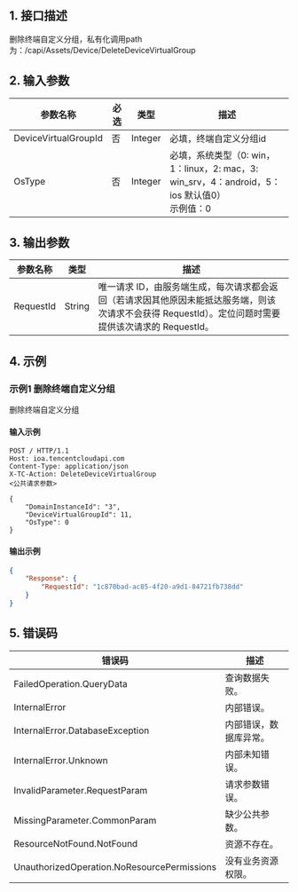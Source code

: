 ## 1. 接口描述




删除终端自定义分组，私有化调用path为：/capi/Assets/Device/DeleteDeviceVirtualGroup

## 2. 输入参数


| 参数名称 | 必选 | 类型 | 描述 |
|---------|---------|---------|---------|
| DeviceVirtualGroupId | 否 | Integer | 必填，终端自定义分组id |
| OsType | 否 | Integer | 必填，系统类型（0: win，1：linux，2: mac，3: win_srv，4：android，5：ios   默认值0）<br/>示例值：0 |

## 3. 输出参数

| 参数名称 | 类型 | 描述 |
|---------|---------|---------|
| RequestId | String | 唯一请求 ID，由服务端生成，每次请求都会返回（若请求因其他原因未能抵达服务端，则该次请求不会获得 RequestId）。定位问题时需要提供该次请求的 RequestId。|

## 4. 示例

### 示例1 删除终端自定义分组

删除终端自定义分组

#### 输入示例

```
POST / HTTP/1.1
Host: ioa.tencentcloudapi.com
Content-Type: application/json
X-TC-Action: DeleteDeviceVirtualGroup
<公共请求参数>

{
	"DomainInstanceId": "3",
	"DeviceVirtualGroupId": 11,
	"OsType": 0
}
```

#### 输出示例

```json
{
    "Response": {
        "RequestId": "1c870bad-ac85-4f20-a9d1-84721fb738dd"
    }
}
```











## 5. 错误码


| 错误码 | 描述 |
|---------|---------|
| FailedOperation.QueryData | 查询数据失败。 |
| InternalError | 内部错误。 |
| InternalError.DatabaseException | 内部错误，数据库异常。 |
| InternalError.Unknown | 内部未知错误。 |
| InvalidParameter.RequestParam | 请求参数错误。 |
| MissingParameter.CommonParam | 缺少公共参数。 |
| ResourceNotFound.NotFound | 资源不存在。 |
| UnauthorizedOperation.NoResourcePermissions | 没有业务资源权限。 |
